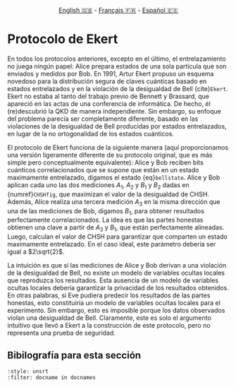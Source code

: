 <p style="text-align: center;">
    <a id="linken" href="../../../../en/content/index.html">English &#x1F1EC;&#x1F1E7;</a> - 
    <a id="linkfr" href="../../../../fr/content/index.html">Français &#x1F1EB;&#x1F1F7;</a> - 
    <a id="linkes" href="../../../../es/content/index.html">Español &#x1F1EA;&#x1F1F8;</a>
</p>
<script>
    currentPage = window.location.href;
    beforeLang = currentPage.slice(0, currentPage.indexOf("content") - 3);
    afterLang = currentPage.slice(currentPage.indexOf("content"));
    document.getElementById("linken").href = beforeLang + "en/" + afterLang;
    document.getElementById("linkfr").href = beforeLang + "fr/" + afterLang;
    document.getElementById("linkes").href = beforeLang + "es/" + afterLang;
</script>



# Protocolo de Ekert

En todos los protocolos anteriores, excepto en el último, el entrelazamiento no juega ningún papel: Alice prepara estados de una sola partícula que son enviados y medidos por Bob. En 1991, Artur Ekert propuso un esquema novedoso para la distribución segura de claves cuánticas basado en estados entrelazados y en la violación de la desigualdad de Bell {cite}`Ekert`. Ekert no estaba al tanto del trabajo previo de Bennett y Brassard, que apareció en las actas de una conferencia de informática. De hecho, él (re)descubrió la QKD de manera independiente. Sin embargo, su enfoque del problema parecía ser completamente diferente, basado en las violaciones de la desigualdad de Bell producidas por estados entrelazados, en lugar de la no ortogonalidad de los estados cuánticos.

El protocolo de Ekert funciona de la siguiente manera (aquí proporcionamos una versión ligeramente diferente de su protocolo original, que es más simple pero conceptualmente equivalente): Alice y Bob reciben bits cuánticos correlacionados que se supone que están en un estado maximamente entrelazado, digamos el estado {eq}`bellstate`. Alice y Bob aplican cada uno las dos mediciones $A_1$, $A_2$ y $B_1$ y $B_2$ dadas en {numref}`CHSHfig`, que maximizan el valor de la desigualdad de CHSH. Además, Alice realiza una tercera medición $A_3$ en la misma dirección que una de las mediciones de Bob, digamos $B_1$, para obtener resultados perfectamente correlacionados. La idea es que las partes honestas obtienen una clave a partir de $A_3$ y $B_1$, que están perfectamente alineadas. Luego, calculan el valor de CHSH para garantizar que comparten un estado maximamente entrelazado. En el caso ideal, este parámetro debería ser igual a $2\sqrt{2}$.

La intuición es que si las mediciones de Alice y Bob derivan a una violación de la desigualdad de Bell, no existe un modelo de variables ocultas locales que reproduzca los resultados. Esta ausencia de un modelo de variables ocultas locales debería garantizar la privacidad de los resultados obtenidos. En otras palabras, si Eve pudiera predecir los resultados de las partes honestas, esto constituiría un modelo de variables ocultas locales para el experimento. Sin embargo, esto es imposible porque los datos observados violan una desigualdad de Bell. Claramente, este es solo el argumento intuitivo que llevó a Ekert a la construcción de este protocolo, pero no representa una prueba de seguridad.

## Bibilografía para esta sección
```{bibliography}
:style: unsrt
:filter: docname in docnames
```

